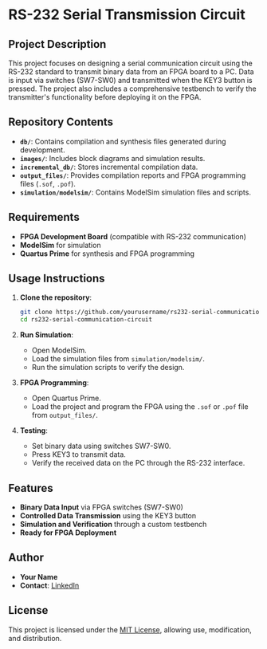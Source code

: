 
# RS-232 Serial Transmission Circuit

## Project Description

This project focuses on designing a serial communication circuit using the RS-232 standard to transmit binary data from an FPGA board to a PC. Data is input via switches (SW7-SW0) and transmitted when the KEY3 button is pressed. The project also includes a comprehensive testbench to verify the transmitter's functionality before deploying it on the FPGA.

## Repository Contents

- **`db/`**: Contains compilation and synthesis files generated during development.
- **`images/`**: Includes block diagrams and simulation results.
- **`incremental_db/`**: Stores incremental compilation data.
- **`output_files/`**: Provides compilation reports and FPGA programming files (`.sof`, `.pof`).
- **`simulation/modelsim/`**: Contains ModelSim simulation files and scripts.

## Requirements

- **FPGA Development Board** (compatible with RS-232 communication)
- **ModelSim** for simulation
- **Quartus Prime** for synthesis and FPGA programming

## Usage Instructions

1. **Clone the repository**:
   ```bash
   git clone https://github.com/yourusername/rs232-serial-communication-circuit.git
   cd rs232-serial-communication-circuit
   ```

2. **Run Simulation**:
   - Open ModelSim.
   - Load the simulation files from `simulation/modelsim/`.
   - Run the simulation scripts to verify the design.

3. **FPGA Programming**:
   - Open Quartus Prime.
   - Load the project and program the FPGA using the `.sof` or `.pof` file from `output_files/`.

4. **Testing**:
   - Set binary data using switches SW7-SW0.
   - Press KEY3 to transmit data.
   - Verify the received data on the PC through the RS-232 interface.

## Features

- **Binary Data Input** via FPGA switches (SW7-SW0)
- **Controlled Data Transmission** using the KEY3 button
- **Simulation and Verification** through a custom testbench
- **Ready for FPGA Deployment**

## Author

- **Your Name**  
- **Contact**: [LinkedIn](https://www.linkedin.com/in/%C3%AD%C3%B1igo-de-o%C3%B1ate-cruz-855b55263/)

## License

This project is licensed under the [MIT License](LICENSE), allowing use, modification, and distribution.
